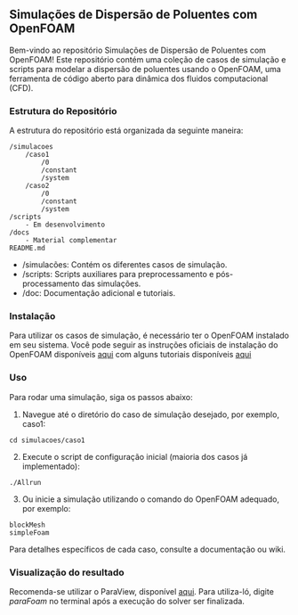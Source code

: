 ## Simulações de Dispersão de Poluentes com OpenFOAM

Bem-vindo ao repositório Simulações de Dispersão de Poluentes com OpenFOAM! Este repositório contém uma coleção de casos de simulação e scripts para modelar a dispersão de poluentes usando o OpenFOAM, uma ferramenta de código aberto para dinâmica dos fluidos computacional (CFD).

### Estrutura do Repositório

A estrutura do repositório está organizada da seguinte maneira:

```
/simulacoes
    /caso1
        /0
        /constant
        /system
    /caso2
        /0
        /constant
        /system
/scripts
    - Em desenvolvimento
/docs
    - Material complementar
README.md
```

- /simulacões: Contém os diferentes casos de simulação.
- /scripts: Scripts auxiliares para preprocessamento e pós-processamento das simulações.
- /doc: Documentação adicional e tutoriais.


### Instalação

Para utilizar os casos de simulação, é necessário ter o OpenFOAM instalado em seu sistema. Você pode seguir as instruções oficiais de instalação do OpenFOAM disponíveis [aqui](https://develop.openfoam.com/Development/openfoam/-/wikis/precompiled) com alguns tutoriais disponíveis [aqui](https://wiki.openfoam.com/Main_Page)

### Uso

Para rodar uma simulação, siga os passos abaixo:

1. Navegue até o diretório do caso de simulação desejado, por exemplo, caso1:

```
cd simulacoes/caso1
```

2. Execute o script de configuração inicial (maioria dos casos já implementado):

```
./Allrun
```

3. Ou inicie a simulação utilizando o comando do OpenFOAM adequado, por exemplo:

```
blockMesh
simpleFoam
```

Para detalhes específicos de cada caso, consulte a documentação ou wiki.

### Visualização do resultado

Recomenda-se utilizar o ParaView, disponível [aqui](https://www.paraview.org/download/). Para utiliza-ló, digite *paraFoam* no terminal após a execução do solver ser finalizada.











